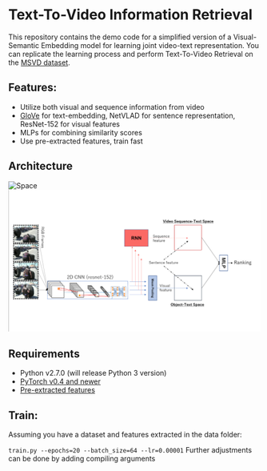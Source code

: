 # Text-To-Video Information Retrieval


This repository contains the demo code for a simplified version of a Visual-Semantic Embedding model for learning joint video-text representation. You can replicate the learning process and perform Text-To-Video Retrieval on the [MSVD dataset](http://www.cs.utexas.edu/users/ml/clamp/videoDescription/).

## Features:

 * Utilize both visual and sequence information from video
 * [GloVe](https://nlp.stanford.edu/projects/glove/) for text-embedding, NetVLAD for sentence representation, ResNet-152 for visual features
 * MLPs for combining similarity scores
 * Use pre-extracted features, train fast

## Architecture

![Space](./img/space.png)
![Model](./img/model.png)

## Requirements

 - Python v2.7.0 (will release Python 3 version)
 - [PyTorch v0.4 and newer](https://pytorch.org/)
 - [Pre-extracted features](https://drive.google.com/open?id=1HzL6vxe0Y36ksUS7PllINo80OoK0dqa2)

## Train:

Assuming you have a dataset and features extracted in the data folder:

  ``
 train.py --epochs=20 --batch_size=64 --lr=0.00001
 ``
Further adjustments can be done by adding compiling arguments
